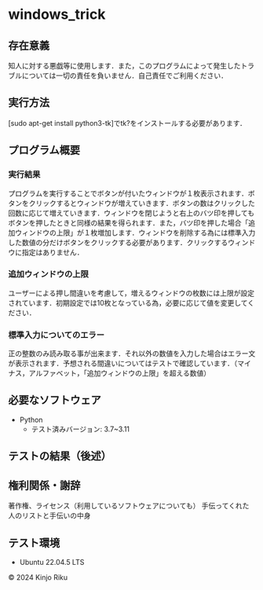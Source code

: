 # windows_trick
## 存在意義
知人に対する悪戯等に使用します．また，このプログラムによって発生したトラブルについては一切の責任を負いません．自己責任でご利用ください．
## 実行方法
[sudo apt-get install python3-tk]でtk?をインストールする必要があります．
## プログラム概要
### 実行結果
プログラムを実行することでボタンが付いたウィンドウが１枚表示されます．ボタンをクリックするとウィンドウが増えていきます．ボタンの数はクリックした回数に応じて増えていきます．ウィンドウを閉じようと右上のバツ印を押してもボタンを押したときと同様の結果を得られます．また，バツ印を押した場合「追加ウィンドウの上限」が１枚増加します．ウィンドウを削除する為には標準入力した数値の分だけボタンをクリックする必要があります．クリックするウィンドウに指定はありません．
### 追加ウィンドウの上限
ユーザーによる押し間違いを考慮して，増えるウィンドウの枚数には上限が設定されています．初期設定では10枚となっている為，必要に応じて値を変更してください．
### 標準入力についてのエラー
正の整数のみ読み取る事が出来ます．それ以外の数値を入力した場合はエラー文が表示されます．予想される間違いについてはテストで確認しています．（マイナス，アルファベット，「追加ウィンドウの上限」を超える数値）
## 必要なソフトウェア
- Python
  - テスト済みバージョン: 3.7~3.11
## テストの結果（後述）
## 権利関係・謝辞
著作権、ライセンス（利⽤しているソフトウェアについても）
⼿伝ってくれた⼈のリストと⼿伝いの中⾝

## テスト環境
- Ubuntu 22.04.5 LTS


© 2024 Kinjo Riku
